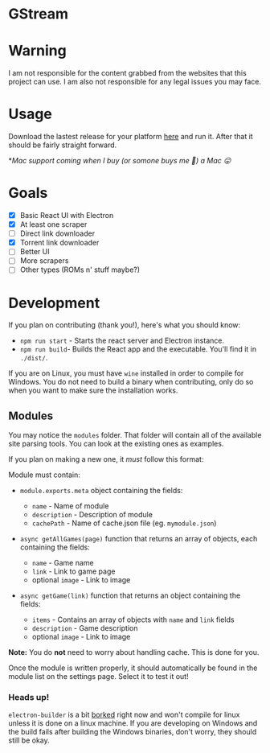 # GStream

# Warning

I am not responsible for the content grabbed from the websites that this project can use. I am also not responsible for any legal issues you may face.

# Usage

Download the lastest release for your platform [here](https://github.com/SpikeHD/gstream/releases/) and run it. After that it should be fairly straight forward.

\**Mac support coming when I buy (or somone buys me 👀) a Mac 😛*

# Goals

- [x] Basic React UI with Electron
- [x] At least one scraper
- [ ] Direct link downloader
- [x] Torrent link downloader
- [ ] Better UI
- [ ] More scrapers
- [ ] Other types (ROMs n' stuff maybe?)

# Development

If you plan on contributing (thank you!), here's what you should know:

* `npm run start` - Starts the react server and Electron instance.
* `npm run build`- Builds the React app and the executable. You'll find it in `./dist/`.

If you are on Linux, you must have `wine` installed in order to compile for Windows. You do not need to build a binary when contributing, only do so when you want to make sure the installation works.

## Modules

You may notice the `modules` folder. That folder will contain all of the available site parsing tools. You can look at the existing ones as examples.

If you plan on making a new one, it *must* follow this format:

Module must contain:
  * `module.exports.meta` object containing the fields:
    * `name` - Name of module
    * `description` - Description of module
    * `cachePath` - Name of cache.json file (eg. `mymodule.json`)
    
  * `async getAllGames(page)` function that returns an array of objects, each containing the fields:
    * `name` - Game name
    * `link` - Link to game page
    * optional `image` - Link to image
    
  * `async getGame(link)` function that returns an object containing the fields:
    * `items` - Contains an array of objects with `name` and `link` fields
    * `description` - Game description
    * optional `image` - Link to image

**Note:** You do **not** need to worry about handling cache. This is done for you.

Once the module is written properly, it should automatically be found in the module list on the settings page. Select it to test it out!

### Heads up!

`electron-builder` is a bit [borked](https://github.com/electron-userland/electron-builder/issues/3569) right now and won't compile for linux unless it is done on a linux machine. If you are developing on Windows and the build fails after building the Windows binaries, don't worry, they should still be okay.
